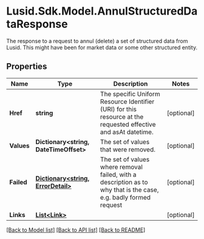 # Lusid.Sdk.Model.AnnulStructuredDataResponse
The response to a request to annul (delete) a set of structured data from Lusid. This might have been for market data or some other structured entity.
## Properties

Name | Type | Description | Notes
------------ | ------------- | ------------- | -------------
**Href** | **string** | The specific Uniform Resource Identifier (URI) for this resource at the requested effective and asAt datetime. | [optional] 
**Values** | **Dictionary&lt;string, DateTimeOffset&gt;** | The set of values that were removed. | [optional] 
**Failed** | [**Dictionary&lt;string, ErrorDetail&gt;**](ErrorDetail.md) | The set of values where removal failed, with a description as to why that is the case, e.g. badly formed request | [optional] 
**Links** | [**List&lt;Link&gt;**](Link.md) |  | [optional] 

[[Back to Model list]](../README.md#documentation-for-models) [[Back to API list]](../README.md#documentation-for-api-endpoints) [[Back to README]](../README.md)

